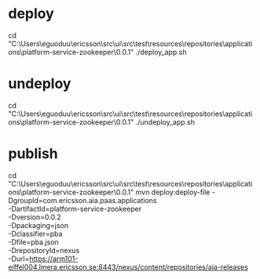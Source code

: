 # deploy
cd "C:\Users\eguoduu\ericsson\src\ui\src\test\resources\repositories\applications\platform-service-zookeeper\0.0.1"
./deploy_app.sh


# undeploy
cd "C:\Users\eguoduu\ericsson\src\ui\src\test\resources\repositories\applications\platform-service-zookeeper\0.0.1"
./undeploy_app.sh


# publish
cd "C:\Users\eguoduu\ericsson\src\ui\src\test\resources\repositories\applications\platform-service-zookeeper\0.0.1"
mvn deploy:deploy-file -DgroupId=com.ericsson.aia.paas.applications \
  -DartifactId=platform-service-zookeeper \
  -Dversion=0.0.2 \
  -Dpackaging=json \
  -Dclassifier=pba \
  -Dfile=pba.json \
  -DrepositoryId=nexus  \
  -Durl=https://arm101-eiffel004.lmera.ericsson.se:8443/nexus/content/repositories/aia-releases
